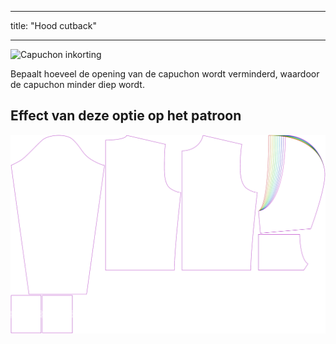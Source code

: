- - -
title: "Hood cutback"
- - -

![Capuchon inkorting](./hoodcutback.svg)

Bepaalt hoeveel de opening van de capuchon wordt verminderd, waardoor de capuchon minder diep wordt.

## Effect van deze optie op het patroon

![Deze afbeelding toont het effect van deze optie door meerdere varianten die een andere waarde hebben voor deze optie te vervangen](huey_hoodcutback_sample.svg "Effect of this option on the pattern")
